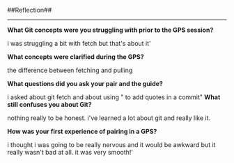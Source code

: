 ##Reflection##

----

**What Git concepts were you struggling with prior to the GPS session?**

i was struggling a bit with fetch but that's about it'

**What concepts were clarified during the GPS?**

the difference between fetching and pulling

**What questions did you ask your pair and the guide?**

i asked about git fetch and about using \" to add quotes in a commit"
**What still confuses you about Git?**

nothing really to be honest. i've learned a lot about git and really like it.

**How was your first experience of pairing in a GPS?**

i thought i was going to be really nervous and it would be awkward but it really wasn't bad at all. it was very smooth!'